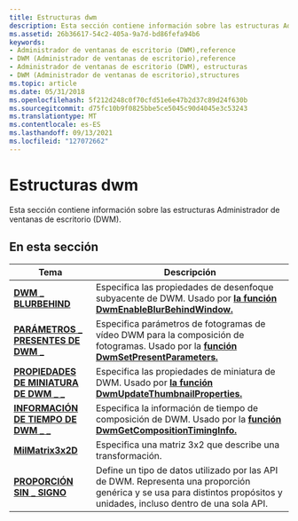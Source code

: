 ```yaml
---
title: Estructuras dwm
description: Esta sección contiene información sobre las estructuras Administrador de ventanas de escritorio (DWM).
ms.assetid: 26b36617-54c2-405a-9a7d-bd86fefa94b6
keywords:
- Administrador de ventanas de escritorio (DWM),reference
- DWM (Administrador de ventanas de escritorio),reference
- Administrador de ventanas de escritorio (DWM), estructuras
- DWM (Administrador de ventanas de escritorio),structures
ms.topic: article
ms.date: 05/31/2018
ms.openlocfilehash: 5f212d248c0f70cfd51e6e47b2d37c89d24f630b
ms.sourcegitcommit: d75fc10b9f0825bbe5ce5045c90d4045e3c53243
ms.translationtype: MT
ms.contentlocale: es-ES
ms.lasthandoff: 09/13/2021
ms.locfileid: "127072662"
---
```

# <a name="dwm-structures"></a>Estructuras dwm

Esta sección contiene información sobre las estructuras Administrador de ventanas de escritorio (DWM).

## <a name="in-this-section"></a>En esta sección



| Tema                                                                     | Descripción                                                                                                                                               |
|---------------------------------------------------------------------------|-----------------------------------------------------------------------------------------------------------------------------------------------------------|
| [**DWM \_ BLURBEHIND**](/windows/desktop/api/Dwmapi/ns-dwmapi-dwm_blurbehind)<br/>                      | Especifica las propiedades de desenfoque subyacente de DWM. Usado por [**la función DwmEnableBlurBehindWindow.**](/windows/desktop/api/Dwmapi/nf-dwmapi-dwmenableblurbehindwindow)<br/>                     |
| [**PARÁMETROS \_ PRESENTES DE DWM \_**](/windows/desktop/api/Dwmapi/ns-dwmapi-dwm_present_parameters)<br/>     | Especifica parámetros de fotogramas de vídeo DWM para la composición de fotogramas. Usado por la [**función DwmSetPresentParameters.**](/windows/desktop/api/Dwmapi/nf-dwmapi-dwmsetpresentparameters)<br/>   |
| [**PROPIEDADES DE MINIATURA DE DWM \_ \_**](/windows/desktop/api/Dwmapi/ns-dwmapi-dwm_thumbnail_properties)<br/> | Especifica las propiedades de miniatura de DWM. Usado por [**la función DwmUpdateThumbnailProperties.**](/windows/desktop/api/Dwmapi/nf-dwmapi-dwmupdatethumbnailproperties)<br/>                 |
| [**INFORMACIÓN DE TIEMPO DE DWM \_ \_**](/windows/desktop/api/Dwmapi/ns-dwmapi-dwm_timing_info)<br/>                   | Especifica la información de tiempo de composición de DWM. Usado por la [**función DwmGetCompositionTimingInfo.**](/windows/desktop/api/Dwmapi/nf-dwmapi-dwmgetcompositiontiminginfo)<br/>         |
| [**MilMatrix3x2D**](/windows/desktop/api/Dwmapi/ns-dwmapi-milmatrix3x2d)<br/>                         | Especifica una matriz 3x2 que describe una transformación. <br/>                                                                                            |
| [**PROPORCIÓN SIN \_ SIGNO**](/windows/desktop/api/Dwmapi/ns-dwmapi-unsigned_ratio)<br/>                      | Define un tipo de datos utilizado por las API de DWM. Representa una proporción genérica y se usa para distintos propósitos y unidades, incluso dentro de una sola API.<br/> |



 

 

 





